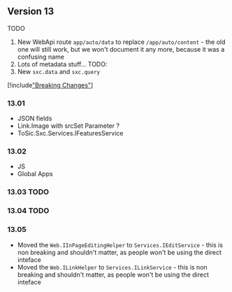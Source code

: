 
## Version 13

TODO

1. New WebApi route `app/auto/data` to replace `/app/auto/content` - the old one will still work, but we won't document it any more, because it was a confusing name
1. Lots of metadata stuff... TODO:
1. New `sxc.data` and `sxc.query`


[!include["Breaking Changes"](./_brc13.00.md)]


### 13.01

* JSON fields
* Link.Image with srcSet Parameter ?
* ToSic.Sxc.Services.IFeaturesService

### 13.02
* JS
* Global Apps


### 13.03 TODO

### 13.04 TODO


### 13.05

* Moved the `Web.IInPageEditingHelper` to `Services.IEditService` - this is non breaking and shouldn't matter, as people won't be using the direct inteface
* Moved the `Web.ILinkHelper` to `Services.ILinkService` - this is non breaking and shouldn't matter, as people won't be using the direct inteface